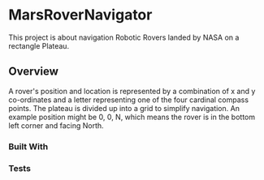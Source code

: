 # MarsRoverNavigator
This project is about navigation Robotic Rovers landed by NASA on a rectangle Plateau.

## Overview
A rover's position and location is represented by a combination of x and y co-ordinates and a letter representing one of the four cardinal compass points. The plateau is divided up into a grid to simplify navigation. An example position might be 0, 0, N, which means the rover is in the bottom left corner and facing North.

### Built With

### Tests
